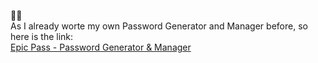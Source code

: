 📣📣
<br/>
As I already worte my own Password Generator and Manager before, so here is the link: 
<br/>
[Epic Pass - Password Generator & Manager](https://github.com/DoniaWaleed/Epic-Pass)

